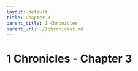 ```yaml
---
layout: default
title: Chapter 3
parent_title: 1 Chronicles
parent_url: ./1chronicles.md
---
```


# 1 Chronicles - Chapter 3
